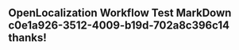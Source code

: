 <properties
ms.topic="hero-topic"
ms.test1="hero-topic"
ms.test2="test"/>

## OpenLocalization Workflow Test MarkDown c0e1a926-3512-4009-b19d-702a8c396c14 thanks!
